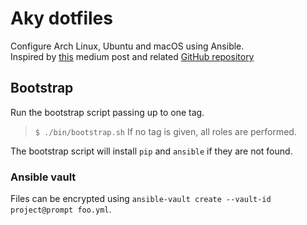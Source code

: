 # Aky dotfiles

Configure Arch Linux, Ubuntu and macOS using Ansible.  
Inspired by [this](https://medium.com/espinola-designs/manage-your-dotfiles-with-ansible-6dbedd5532bb) medium post and related [GitHub repository](https://github.com/kespinola/dotfiles)

## Bootstrap

Run the bootstrap script passing up to one tag.

> `$ ./bin/bootstrap.sh`
> If no tag is given, all roles are performed.

The bootstrap script will install `pip` and `ansible` if they are not found.

### Ansible vault

Files can be encrypted using `ansible-vault create --vault-id project@prompt foo.yml`.
